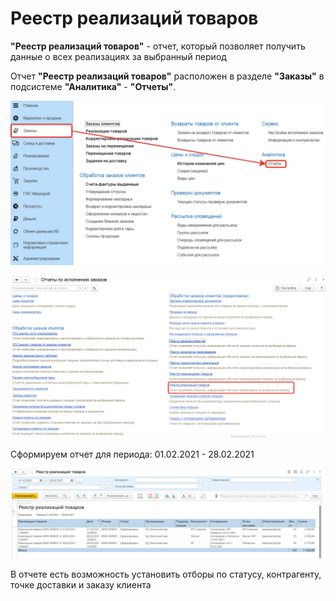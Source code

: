 # Реестр реализаций товаров

**"Реестр реализаций товаров"** - отчет, который позволяет получить данные о всех реализациях за выбранный период

Отчет **"Реестр реализаций товаров"** расположен в разделе **"Заказы"** в подсистеме **"Аналитика"** - **"Отчеты"**.

[![1][1]][1]

[![2][2]][2]

Сформируем отчет для периода: 01.02.2021 - 28.02.2021

[![3][3]][3]

В отчете есть возможность установить отборы по статусу, контрагенту, точке доставки и заказу клиента

[1]:RegisterImplementationsProducts.assets/1.png
[2]:RegisterImplementationsProducts.assets/2.png
[3]:RegisterImplementationsProducts.assets/3.png
